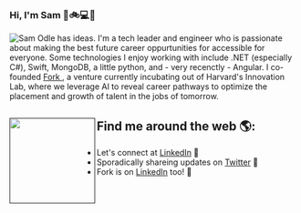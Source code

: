 ### Hi, I'm Sam 👋🚲💻🚀

<img src="" alt="Sam Odle has ideas.">
I'm a tech leader and engineer who is passionate about making the best future career oppurtunities for accessible for everyone. Some technologies I enjoy working with include .NET (especially C#), Swift, MongoDB, a little python, and - very recenctly - Angular. I co-founded <a href="www.forkcareers.com">Fork </a>, a venture currently incubating out of Harvard's Innovation Lab, where we leverage AI to reveal career pathways to optimize the placement and growth of talent in the jobs of tomorrow.


## Find me around the web 🌎: <a href=""><img align="left" width="150" height="150" src=""></a>
- Let's connect at <a href="https://www.linkedin.com/in/samodle/">LinkedIn</a> 💼
- Sporadically shareing updates on <a href="https://www.twitter.com/samodledc"> Twitter</a> 🏓
- Fork is on  <a href="https://www.linkedin.com/company/forkcareers/">LinkedIn</a> too! 🍴
